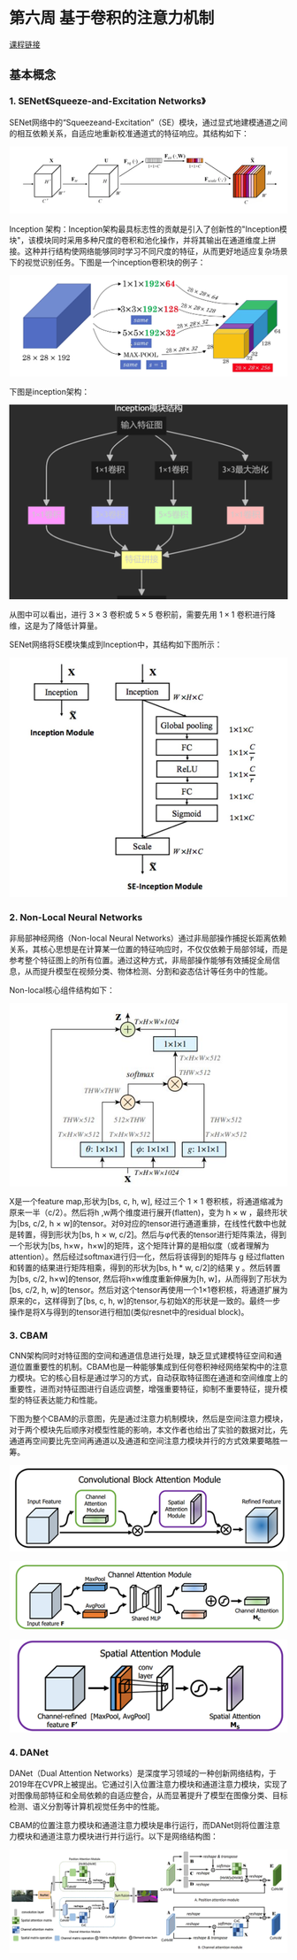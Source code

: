 # 第六周 基于卷积的注意力机制

[课程链接](https://oucaigroup.feishu.cn/wiki/SptswYofyi8PhokQNVUcF3WunTz)


## 基本概念

### 1. SENet《Squeeze-and-Excitation Networks》

SENet网络中的“Squeezeand-Excitation”（SE）模块，通过显式地建模通道之间的相互依赖关系，自适应地重新校准通道式的特征响应。其结构如下：

![SENet结构图](./pictures/1.png)

Inception 架构：Inception架构最具标志性的贡献是引入了创新性的"Inception模块"，该模块同时采用多种尺度的卷积和池化操作，并将其输出在通道维度上拼接。这种并行结构使网络能够同时学习不同尺度的特征，从而更好地适应复杂场景下的视觉识别任务。下图是一个inception卷积块的例子：

![inception卷积块](./pictures/inception.png)

下图是inception架构：

![inception结构图](./pictures/inceptionStructure.png)

从图中可以看出，进行 $3 \times 3$ 卷积或 $5 \times 5$ 卷积前，需要先用 $1 \times 1$ 卷积进行降维，这是为了降低计算量。

SENet网络将SE模块集成到Inception中，其结构如下图所示：

![SE-inception模块](./pictures/SE-inception.jpg)


### 2. Non-Local Neural Networks

非局部神经网络（Non-local Neural Networks）通过非局部操作捕捉长距离依赖关系，其核心思想是在计算某一位置的特征响应时，不仅仅依赖于局部邻域，而是参考整个特征图上的所有位置。通过这种方式，非局部操作能够有效捕捉全局信息，从而提升模型在视频分类、物体检测、分割和姿态估计等任务中的性能。

Non-local核心组件结构如下：

![Non-local核心组件结构](./pictures/non-localBlock.png)

X是一个feature map,形状为[bs, c, h, w],  经过三个 1 × 1 卷积核，将通道缩减为原来一半（c/2）。然后将h ,w两个维度进行展开(flatten)，变为 h × w ，最终形状为[bs, c/2, h × w]的tensor。对θ对应的tensor进行通道重排，在线性代数中也就是转置，得到形状为[bs, h × w, c/2]。然后与φ代表的tensor进行矩阵乘法，得到一个形状为[bs, h×w，h×w]的矩阵，这个矩阵计算的是相似度（或者理解为attention）。然后经过softmax进行归一化，然后将该得到的矩阵与 g 经过flatten和转置的结果进行矩阵相乘，得到的形状为[bs, h * w, c/2]的结果 y 。然后转置为[bs, c/2, h×w]的tensor, 然后将h×w维度重新伸展为[h, w]，从而得到了形状为[bs, c/2, h, w]的tensor。然后对这个tensor再使用一个1×1卷积核，将通道扩展为原来的c，这样得到了[bs, c, h, w]的tensor,与初始X的形状是一致的。最终一步操作是将X与得到的tensor进行相加(类似resnet中的residual block)。

### 3. CBAM

CNN架构同时对特征图的空间和通道信息进行处理，缺乏显式建模特征空间和通道位置重要性的机制。CBAM也是一种能够集成到任何卷积神经网络架构中的注意力模块。它的核心目标是通过学习的方式，自动获取特征图在通道和空间维度上的重要性，进而对特征图进行自适应调整，增强重要特征，抑制不重要特征，提升模型的特征表达能力和性能。

下图为整个CBAM的示意图，先是通过注意力机制模块，然后是空间注意力模块，对于两个模块先后顺序对模型性能的影响，本文作者也给出了实验的数据对比，先通道再空间要比先空间再通道以及通道和空间注意力模块并行的方式效果要略胜一筹。

![CABM核心组件结构](./pictures/CABMModule.png)

![通道注意力模块](./pictures/CAM.png)

![空间注意力模块](./pictures/SAM.png)

### 4. DANet

DANet（Dual Attention Networks）是深度学习领域的一种创新网络结构，于2019年在CVPR上被提出。它通过引入位置注意力模块和通道注意力模块，实现了对图像局部特征和全局依赖的自适应整合，从而显著提升了模型在图像分类、目标检测、语义分割等计算机视觉任务中的性能。

CBAM的位置注意力模块和通道注意力模块是串行运行，而DANet则将位置注意力模块和通道注意力模块进行并行运行。以下是网络结构图：

![DANet结构](./pictures/DANet.png)
